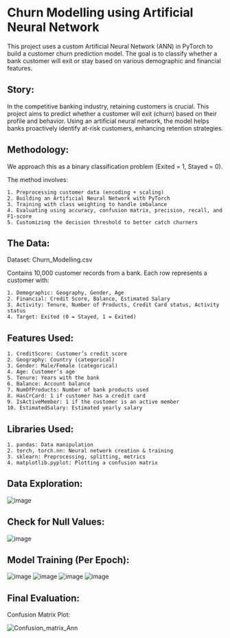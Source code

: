 # Churn Modelling using Artificial Neural Network
This project uses a custom Artificial Neural Network (ANN) in PyTorch to build a customer churn prediction model. The goal is to classify whether a bank customer will exit or stay based on various demographic and financial features.

## Story:
In the competitive banking industry, retaining customers is crucial. This project aims to predict whether a customer will exit (churn) based on their profile and behavior. Using an artificial neural network, the model helps banks proactively identify at-risk customers, enhancing retention strategies.

## Methodology:
We approach this as a binary classification problem (Exited = 1, Stayed = 0).

The method involves:
    
    1. Preprocessing customer data (encoding + scaling)
    2. Building an Artificial Neural Network with PyTorch
    3. Training with class weighting to handle imbalance
    4. Evaluating using accuracy, confusion matrix, precision, recall, and F1-score
    5. Customizing the decision threshold to better catch churners

## The Data:
Dataset: Churn_Modelling.csv
  
  Contains 10,000 customer records from a bank.
  Each row represents a customer with:
    
    1. Demographic: Geography, Gender, Age
    2. Financial: Credit Score, Balance, Estimated Salary
    3. Activity: Tenure, Number of Products, Credit Card status, Activity status
    4. Target: Exited (0 = Stayed, 1 = Exited)

## Features Used:

    1. CreditScore:	Customer’s credit score
    2. Geography: Country (categorical)
    3. Gender: Male/Female (categorical)
    4. Age: Customer’s age
    5. Tenure: Years with the bank
    6. Balance: Account balance
    7. NumOfProducts: Number of bank products used
    8. HasCrCard: 1 if customer has a credit card
    9. IsActiveMember: 1 if the customer is an active member
    10. EstimatedSalary: Estimated yearly salary

## Libraries Used:

    1. pandas: Data manipulation
    2. torch, torch.nn: Neural network creation & training
    3. sklearn:	Preprocessing, splitting, metrics
    4. matplotlib.pyplot: Plotting a confusion matrix

## Data Exploration:

![image](https://github.com/user-attachments/assets/cb6165ca-0d9a-48a2-8b02-2530814b39a1)

## Check for Null Values:

![image](https://github.com/user-attachments/assets/e117e95b-57e1-45f9-91fd-8097dcd8f4a0)

## Model Training (Per Epoch):

![image](https://github.com/user-attachments/assets/2afd2eaf-843e-4b5d-9ffa-8416617ae6b0)
![image](https://github.com/user-attachments/assets/0276f03a-b6b1-45e8-a648-5668e2a55aae)
![image](https://github.com/user-attachments/assets/26c53089-f327-4fc1-9398-23fc84e2cacb)
![image](https://github.com/user-attachments/assets/780ca991-e1d5-4be7-8898-0996cc5b04c4)

## Final Evaluation:

Confusion Matrix Plot:

![Confusion_matrix_Ann](https://github.com/user-attachments/assets/533cc6be-bdc4-4686-92e0-bacfc25ae849)

